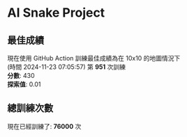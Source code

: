 
# AI Snake Project

## **最佳成績**
現在使用 GitHub Action 訓練最佳成績為在 10x10 的地圖情況下  
(時間 2024-11-23 07:05:57) 第 **951** 次訓練  
**分數**: 430  
**探索值**: 0.01

## 總訓練次數
現在已經訓練了: **76000** 次
